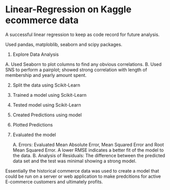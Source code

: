 # Linear-Regression on Kaggle ecommerce data
A successful linear regression to keep as code record for future analysis.

Used pandas, matploblib, seaborn and scipy packages.

1. Explore Data Analysis

  A. Used Seaborn to plot columns to find any obvious correlations.
  B. Used SNS to perform a pairplot; showed strong correlation with length of membership and yearly amount spent.

2. Split the data using Scikit-Learn

3. Trained a model using Scikit-Learn

4. Tested model using Scikit-Learn

5. Created Predictions using model

6. Plotted Predictions

7. Evaluated the model

   A. Errors: Evaluated Mean Absolute Error, Mean Squared Error and Root Mean Squared Error. A lower RMSE indicates a better fit of the model to the data.
   B. Analysis of Residuals: The difference between the predicted data set and the test was minimal showing a strong model. 

Essentially the historical commerce data was used to create a model that could be run on a server or web application to make predcitions for active E-commerce customers and ultimately profits. 
